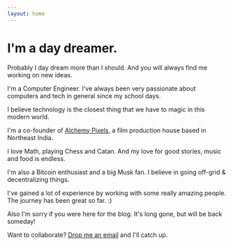 ```yaml
---
layout: home
---
```

# I'm a day dreamer.

Probably I day dream more than I should. And you will always find me working on new ideas.

I'm a Computer Engineer. I've always been very passionate about computers and tech in general since my school days.

I believe technology is the closest thing that we have to magic in this modern world.

I'm a co-founder of [Alchemy Pixels](http://alchemypixels.com), a film production house based in Northeast India. 

I love Math, playing Chess and Catan. And my love for good stories, music and food is endless. 

I'm also a Bitcoin enthusiast and a big Musk fan. I believe in going off-grid & decentralizing things.

I've gained a lot of experience by working with some really amazing people. The journey has been great so far. :)

Also I'm sorry if you were here for the blog. It's long gone, but will be back someday!

Want to collaborate? [Drop me an email](mailto:avi@alchemypixels.com) and I'll catch up.
